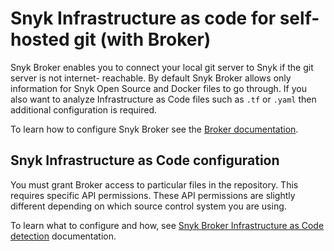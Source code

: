 # Snyk Infrastructure as code for self-hosted git (with Broker)

Snyk Broker enables you to connect your local git server to Snyk if the git server is not internet- reachable. By default Snyk Broker allows only information for Snyk Open Source and Docker files to go through. If you also want to analyze Infrastructure as Code files such as `.tf` or `.yaml` then additional configuration is required.

To learn how to configure Snyk Broker see the [Broker documentation](broken-reference).

## Snyk Infrastructure as Code configuration

You must grant Broker access to particular files in the repository. This requires specific API permissions. These API permissions are slightly different depending on which source control system you are using.

To learn what to configure and how, see [Snyk Broker Infrastructure as Code detection](../../user-and-group-management/snyk-broker/snyk-broker-infrastructure-as-code-detection/) documentation.
